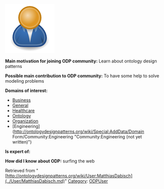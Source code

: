 [![Image:ODPUser.png](../images/a/a6/ODPUser.png)](../Image/ODPUser.png.md "Image:ODPUser.png")




  





__Main motivation for joining ODP community:__ Learn about ontology design patterns


__Possible main contribution to ODP community:__ To have some help to solve modeling problems


__Domains of interest:__



* [Business](../Community/Business.md "Community:Business")
* [General](../Community/General.md "Community:General")
* [Healthcare](../Community/Healthcare.md "Community:Healthcare")
* [Ontology](../Community/Ontology-based_models.md "Community:Ontology")
* [Organization](../Community/Organization.md "Community:Organization")
* [Engineering](http://ontologydesignpatterns.org/wiki/Special:AddData/Domain Form/Community:Engineering "Community:Engineering (not yet written)")


__Is expert of:__


  

__How did I know about ODP:__ surfing the web






Retrieved from "[http://ontologydesignpatterns.org/wiki/User:MatthiasDabisch](../User/MatthiasDabisch.md)"
 [Category](http://ontologydesignpatterns.org/wiki/Special:Categories "Special:Categories"): [ODPUser](../Category/ODPUser.md "Category:ODPUser")